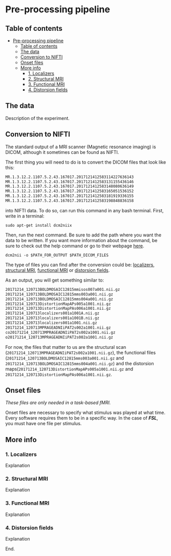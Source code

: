 # Pre-processing pipeline

## Table of contents

- [Pre-processing pipeline](#pre-processing-pipeline)
  - [Table of contents](#table-of-contents)
  - [The data](#the-data)
  - [Conversion to NIFTI](#conversion-to-nifti)
  - [Onset files](#onset-files)
  - [More info](#more-info)
    - [1. Localizers](#1-localizers)
    - [2. Structural MRI](#2-structural-mri)
    - [3. Functional MRI](#3-functional-mri)
    - [4. Distorsion fields](#4-distorsion-fields)
  
## The data

Description of the experiment.

## Conversion to NIFTI

The standard output of a MRI scanner (Magnetic resonance imaging) is DICOM, although it sometimes can be found as NIFTI.

The first thing you will need to do is to convert the DICOM files that look like this:

``` bash
MR.1.3.12.2.1107.5.2.43.167017.2017121412583114227636143
MR.1.3.12.2.1107.5.2.43.167017.2017121412583131155436146
MR.1.3.12.2.1107.5.2.43.167017.2017121412583148080636149
MR.1.3.12.2.1107.5.2.43.167017.2017121412583165051536152
MR.1.3.12.2.1107.5.2.43.167017.2017121412583181919336155
MR.1.3.12.2.1107.5.2.43.167017.2017121412583198848836158
```

into NIFTI data. To do so, can run this command in any bash terminal.
First, write in a terminal:

`sudo apt-get install dcm2niix`

Then, run the next command. Be sure to add the path where you want the data to be written. If you want more information about the command, be sure to check out the help command or go to their webpage [here](https://github.com/rordenlab/dcm2niix).

`dcm2nii -o $PATH_FOR_OUTPUT $PATH_DICOM_FILES`

The type of files you can find after the conversion could be: [localizers](#1-localizers), [structural MRI](#2-structural-mri), [functional MRI](#3-functional-mri) or [distorsion fields](#4-distorsion-fields).

As an output, you will get something similar to:

``` bash
20171214_120713BOLDMOSAIC12815mmisos007a001.nii.gz
20171214_120713BOLDMOSAIC12815mms003a001.nii.gz
20171214_120713BOLDMOSAIC12815mms004a001.nii.gz
20171214_120713DistortionMapAPs005a1001.nii.gz
20171214_120713DistortionMapPAs006a1001.nii.gz
20171214_120713localizers001a1001A.nii.gz
20171214_120713localizers001a1001B.nii.gz
20171214_120713localizers001a1001.nii.gz
20171214_120713MPRAGEADNIiPAT2s002a1001.nii.gz
co20171214_120713MPRAGEADNIiPAT2s002a1001.nii.gz
o20171214_120713MPRAGEADNIiPAT2s002a1001.nii.gz
```

For now, the files that matter to us are the structural scan (`20171214_120713MPRAGEADNIiPAT2s002a1001.nii.gz`), the functional files (`20171214_120713BOLDMOSAIC12815mms003a001.nii.gz` and `20171214_120713BOLDMOSAIC12815mms004a001.nii.gz`) and the distorsion maps(`20171214_120713DistortionMapAPs005a1001.nii.gz` and `20171214_120713DistortionMapPAs006a1001.nii.gz`.

## Onset files

*These files are only needed in a task-based fMRI.*

Onset files are necessary to specify what stimulus was played at what time. Every software requires them to be in a specific way. In the case of **_FSL_**, you must have one file per stimulus.

## More info

### 1. Localizers

Explanation

### 2. Structural MRI

Explanation

### 3. Functional MRI

Explanation

### 4. Distorsion fields

Explanation

End.
